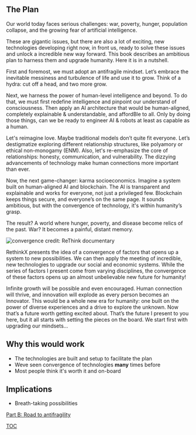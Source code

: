 ## The Plan
Our world today faces serious challenges: war, poverty, hunger, population collapse, and the growing fear of artificial intelligence. 

These are gigantic issues, but there are also a lot of exciting, new technologies developing right now, in front us, ready to solve these issues and unlock a incredible new way forward. This book describes an ambitious plan to harness them and upgrade humanity. Here it is in a nutshell.

First and foremost, we must adopt an antifragile mindset. Let’s embrace the inevitable messiness and turbulence of life and use it to grow. Think of a hydra: cut off a head, and two more grow.

Next, we harness the power of human-level intelligence and beyond. To do that, we must first redefine intelligence and pinpoint our understand of consciousness. Then apply an AI architecture that would be human-aligned, completely explainable & understandable, and affordBle to all. Only by doing those things, can we be ready to engineer AI & robots at least as capable as a human.

Let's reimagine love. Maybe traditional models don’t quite fit everyone. Let’s destigmatize exploring different relationship structures, like polyamory or ethical non-monogamy (ENM). Also, let's re-emphasize the core of relationships: honesty, communication, and vulnerability. The dizzying advancements of technology make human connections more important than ever.

Now, the next game-changer: karma socioeconomics. Imagine a system built on human-aligned AI and blockchain. The AI is transparent and explainable and works for everyone, not just a privileged few. Blockchain keeps things secure, and everyone’s on the same page. It sounds ambitious, but with the convergence of technology, it's within humanity’s grasp.

The result? A world where hunger, poverty, and disease become relics of the past. War? It becomes a painful, distant memory.

![convergence](https://pebreo.github.io/IMG_0796.jpeg)
credit: ReThink documentary

RethinkX presents the idea of a convergence of factors that opens up a system to new possibilities. We can then apply the meeting of incredible, new technologies to upgrade our social and economic systems. While the series of factors I present come from varying disciplines, the convergence of these factors opens up an almost unbelievable new future for humanity!

Infinite growth will be possible and even encouraged. Human connection will thrive, and innovation will explode as every person becomes an Innovator. This would be a whole new era for humanity: one built on the power of diverse experiences and a drive to explore the unknown. Now that’s a future worth getting excited about. That’s the future I present to you here, but it all starts with setting the pieces on the board. We start first with upgrading our mindsets…

## Why this would work
- The technologies are built and setup to facilitate the plan
- Weve seen convergence of technologies **many** times before
- Most people think it's worth it and on-board

## Implications
- Breath-taking possibilities

[Part B: Road to antifragility](https://pebreo.github.io/begin/BeginningAntifragility.html)

[TOC](https://pebreo.github.io/)

